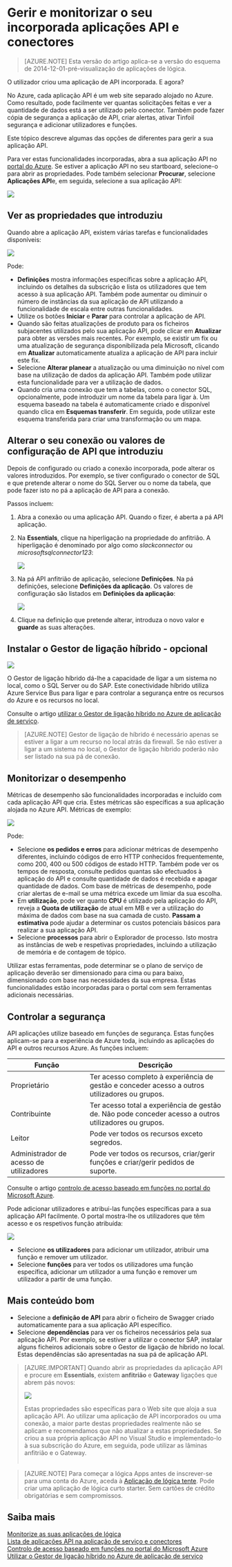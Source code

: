 <properties
    pageTitle="Gerir e monitorizar o seu conectores e Apps API na aplicação de serviço de | Microsoft Azure"
    description="Ver o desempenho dos seus conectores e Apps API nas aplicações de lógica; arquitetura de microservices"
    services="app-service\logic"
    documentationCenter=".net,nodejs,java"
    authors="MandiOhlinger"
    manager="anneta"
    editor="cgronlun"/>

<tags
    ms.service="logic-apps"
    ms.workload="integration"
    ms.tgt_pltfrm="na"
    ms.devlang="na"
    ms.topic="article"
    ms.date="10/18/2016"
    ms.author="mandia"/>

# <a name="manage-and-monitor-your-built-in-api-apps-and-connectors"></a>Gerir e monitorizar o seu incorporada aplicações API e conectores

>[AZURE.NOTE] Esta versão do artigo aplica-se a versão do esquema de 2014-12-01-pré-visualização de aplicações de lógica.

O utilizador criou uma aplicação de API incorporada. E agora?

No Azure, cada aplicação API é um web site separado alojado no Azure. Como resultado, pode facilmente ver quantas solicitações feitas e ver a quantidade de dados está a ser utilizado pelo conector. Também pode fazer cópia de segurança a aplicação de API, criar alertas, ativar Tinfoil segurança e adicionar utilizadores e funções.

Este tópico descreve algumas das opções de diferentes para gerir a sua aplicação API.

Para ver estas funcionalidades incorporadas, abra a sua aplicação API no [portal do Azure](http://go.microsoft.com/fwlink/p/?LinkID=525040). Se estiver a aplicação API no seu startboard, selecione-o para abrir as propriedades. Pode também selecionar **Procurar**, selecione **Aplicações API**e, em seguida, selecione a sua aplicação API:

![][browse]

## <a name="see-the-properties-you-entered"></a>Ver as propriedades que introduziu

Quando abre a aplicação API, existem várias tarefas e funcionalidades disponíveis:

![][settings]

Pode:

- **Definições** mostra informações específicas sobre a aplicação API, incluindo os detalhes da subscrição e lista os utilizadores que tem acesso à sua aplicação API. Também pode aumentar ou diminuir o número de instâncias da sua aplicação de API utilizando a funcionalidade de escala entre outras funcionalidades.
- Utilize os botões **Iniciar** e **Parar** para controlar a aplicação de API.
- Quando são feitas atualizações de produto para os ficheiros subjacentes utilizados pelo sua aplicação API, pode clicar em **Atualizar** para obter as versões mais recentes. Por exemplo, se existir um fix ou uma atualização de segurança disponibilizada pela Microsoft, clicando em **Atualizar** automaticamente atualiza a aplicação de API para incluir este fix.
- Selecione **Alterar planear** a atualização ou uma diminuição no nível com base na utilização de dados da aplicação API. Também pode utilizar esta funcionalidade para ver a utilização de dados.
- Quando cria uma conexão que tem a tabelas, como o conector SQL, opcionalmente, pode introduzir um nome da tabela para ligar à. Um esquema baseado na tabela é automaticamente criado e disponível quando clica em **Esquemas transferir**. Em seguida, pode utilizar este esquema transferida para criar uma transformação ou um mapa.

## <a name="change-your-connector-or-api-configuration-values-you-entered"></a>Alterar o seu conexão ou valores de configuração de API que introduziu

Depois de configurado ou criado a conexão incorporada, pode alterar os valores introduzidos. Por exemplo, se tiver configurado o conector de SQL e que pretende alterar o nome do SQL Server ou o nome da tabela, que pode fazer isto no pá a aplicação de API para a conexão.

Passos incluem:

1. Abra a conexão ou uma aplicação API. Quando o fizer, é aberta a pá API aplicação.
2. Na **Essentials**, clique na hiperligação na propriedade do anfitrião. A hiperligação é denominado por algo como *slackconnector* ou *microsoftsqlconnector123*:

    ![][apiapphost]

3. Na pá API anfitrião de aplicação, selecione **Definições**. Na pá definições, selecione **Definições da aplicação**. Os valores de configuração são listados em **Definições da aplicação**:

    ![][hostsettings]

4. Clique na definição que pretende alterar, introduza o novo valor e **guarde** as suas alterações.


## <a name="install-the-hybrid-connection-manager---optional"></a>Instalar o Gestor de ligação híbrido - opcional

![][hcsetup]

O Gestor de ligação híbrido dá-lhe a capacidade de ligar a um sistema no local, como o SQL Server ou do SAP. Este conectividade híbrido utiliza Azure Service Bus para ligar e para controlar a segurança entre os recursos do Azure e os recursos no local.

Consulte o artigo [utilizar o Gestor de ligação híbrido no Azure de aplicação de serviço](app-service-logic-hybrid-connection-manager.md).

> [AZURE.NOTE] Gestor de ligação de híbrido é necessário apenas se estiver a ligar a um recurso no local atrás da firewall. Se não estiver a ligar a um sistema no local, o Gestor de ligação híbrido poderão não ser listado na sua pá de conexão.

## <a name="monitor-the-performance"></a>Monitorizar o desempenho
Métricas de desempenho são funcionalidades incorporadas e incluído com cada aplicação API que cria. Estes métricas são específicas a sua aplicação alojada no Azure API. Métricas de exemplo:

![][monitoring]

Pode:

- Selecione **os pedidos e erros** para adicionar métricas de desempenho diferentes, incluindo códigos de erro HTTP conhecidos frequentemente, como 200, 400 ou 500 códigos de estado HTTP. Também pode ver os tempos de resposta, consulte pedidos quantas são efectuados à aplicação do API e consulte quantidade de dados é recebida e apagar quantidade de dados. Com base de métricas de desempenho, pode criar alertas de e-mail se uma métrica excede um limiar da sua escolha.
- Em **utilização**, pode ver quanto **CPU** é utilizado pela aplicação do API, reveja a **Quota de utilização** de atual em MB e ver a utilização do máxima de dados com base na sua camada de custo. **Passam a estimativa** pode ajudar a determinar os custos potenciais básicos para realizar a sua aplicação API.
- Selecione **processos** para abrir o Explorador de processo. Isto mostra as instâncias de web e respetivas propriedades, incluindo a utilização de memória e de contagem de tópico.

Utilizar estas ferramentas, pode determinar se o plano de serviço de aplicação deverão ser dimensionado para cima ou para baixo, dimensionado com base nas necessidades da sua empresa. Estas funcionalidades estão incorporadas para o portal com sem ferramentas adicionais necessárias.

## <a name="control-the-security"></a>Controlar a segurança

API aplicações utilize baseado em funções de segurança. Estas funções aplicam-se para a experiência de Azure toda, incluindo as aplicações do API e outros recursos Azure. As funções incluem:

Função | Descrição
--- | ---
Proprietário | Ter acesso completo à experiência de gestão e conceder acesso a outros utilizadores ou grupos.
Contribuinte | Ter acesso total a experiência de gestão de. Não pode conceder acesso a outros utilizadores ou grupos.
Leitor | Pode ver todos os recursos exceto segredos.
Administrador de acesso de utilizadores | Pode ver todos os recursos, criar/gerir funções e criar/gerir pedidos de suporte.

Consulte o artigo [controlo de acesso baseado em funções no portal do Microsoft Azure](../active-directory/role-based-access-control-configure.md).

Pode adicionar utilizadores e atribui-las funções específicas para a sua aplicação API facilmente. O portal mostra-lhe os utilizadores que têm acesso e os respetivos função atribuída:

![][access]  

- Selecione **os utilizadores** para adicionar um utilizador, atribuir uma função e remover um utilizador.
- Selecione **funções** para ver todos os utilizadores uma função específica, adicionar um utilizador a uma função e remover um utilizador a partir de uma função.


## <a name="more-good-stuff"></a>Mais conteúdo bom
- Selecione a **definição de API** para abrir o ficheiro de Swagger criado automaticamente para a sua aplicação API específico.
- Selecione **dependências** para ver os ficheiros necessários pela sua aplicação API. Por exemplo, se estiver a utilizar o conector SAP, instalar alguns ficheiros adicionais sobre o Gestor de ligação de híbrido no local. Estas dependências são apresentadas na sua pá de aplicação API.

>[AZURE.IMPORTANT] Quando abrir as propriedades da aplicação API e procure em **Essentials**, existem **anfitrião** e **Gateway** ligações que abrem pás novos:
>
> ![][host]
>
>Estas propriedades são específicas para o Web site que aloja a sua aplicação API. Ao utilizar uma aplicação de API incorporados ou uma conexão, a maior parte destas propriedades realmente não se aplicam e recomendamos que não atualizar a estas propriedades. Se criou a sua própria aplicação API no Visual Studio e implementado-lo à sua subscrição do Azure, em seguida, pode utilizar as lâminas anfitrião e o Gateway. <br/><br/>


>[AZURE.NOTE] Para começar a lógica Apps antes de inscrever-se para uma conta do Azure, aceda à [Aplicação de lógica tente](https://tryappservice.azure.com/?appservice=logic). Pode criar uma aplicação de lógica curto starter. Sem cartões de crédito obrigatórias e sem compromissos.

## <a name="read-more"></a>Saiba mais

[Monitorize as suas aplicações de lógica](app-service-logic-monitor-your-logic-apps.md)<br/>
[Lista de aplicações API na aplicação de serviço e conectores](app-service-logic-connectors-list.md)<br/>
[Controlo de acesso baseado em funções no portal do Microsoft Azure](../active-directory/role-based-access-control-configure.md)<br/>
[Utilizar o Gestor de ligação híbrido no Azure de aplicação de serviço](app-service-logic-hybrid-connection-manager.md)


<!--Image references-->
[browse]: ./media/app-service-logic-monitor-your-connectors/browse.png
[settings]: ./media/app-service-logic-monitor-your-connectors/settings.png
[hcsetup]: ./media/app-service-logic-monitor-your-connectors/hcsetup.png
[monitoring]: ./media/app-service-logic-monitor-your-connectors/monitoring.png
[access]: ./media/app-service-logic-monitor-your-connectors/access.png
[host]: ./media/app-service-logic-monitor-your-connectors/host.png
[hostsettings]: ./media/app-service-logic-monitor-your-connectors/hostsettings.png
[apiapphost]: ./media/app-service-logic-monitor-your-connectors/apiapphost.png
